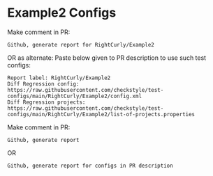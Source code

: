 # Example2 Configs
Make comment in PR:
```
Github, generate report for RightCurly/Example2
```
OR as alternate:
Paste below given to PR description to use such test configs:
```
Report label: RightCurly/Example2
Diff Regression config: https://raw.githubusercontent.com/checkstyle/test-configs/main/RightCurly/Example2/config.xml
Diff Regression projects: https://raw.githubusercontent.com/checkstyle/test-configs/main/RightCurly/Example2/list-of-projects.properties
```
Make comment in PR:
```
Github, generate report
```
OR
```
Github, generate report for configs in PR description
```
